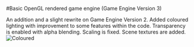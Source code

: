 #Basic OpenGL rendered game engine (Game Engine Version 3)

An addition and a slight rewrite on Game Engine Version 2. Added coloured lighting with improvement to some features within the code. Transparency is enabled with alpha blending. Scaling is fixed. Scene textures are added.
![Coloured](https://github.com/user-attachments/assets/070d28c4-06cf-4f9e-ab3f-b4ff3a16da3d)
